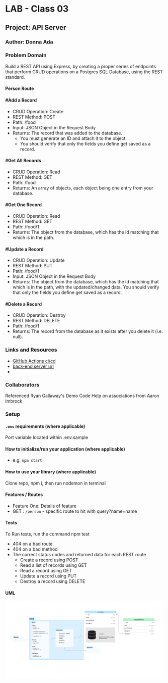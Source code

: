 # LAB - Class 03

## Project: API Server

### Author: Donna Ada

### Problem Domain

Build a REST API using Express, by creating a proper series of endpoints that perform CRUD operations on a Postgres SQL Database, using the REST standard.

#### Person Route

#### #Add a Record

- CRUD Operation: Create
- REST Method: POST
- Path: /food
- Input: JSON Object in the Request Body
- Returns: The record that was added to the database.
  - You must generate an ID and attach it to the object.
  - You should verify that only the fields you define get saved as a record.

#### #Get All Records

- CRUD Operation: Read
- REST Method: GET
- Path: /food
- Returns: An array of objects, each object being one entry from your database.

#### #Get One Record

- CRUD Operation: Read
- REST Method: GET
- Path: /food/1
- Returns: The object from the database, which has the id matching that which is in the path.

#### #Update a Record

- CRUD Operation: Update
- REST Method: PUT
- Path: /food/1
- Input: JSON Object in the Request Body
- Returns: The object from the database, which has the id matching that which is in the path, with the updated/changed data.
You should verify that only the fields you define get saved as a record.

#### #Delete a Record

- CRUD Operation: Destroy
- REST Method: DELETE
- Path: /food/1
- Returns: The record from the database as it exists after you delete it (i.e. null).

### Links and Resources

- [GitHub Actions ci/cd](https://github.com/donnaada/basic-express-server/actions)
- [back-end server url](https://api-server-6a4s.onrender.com)
-

### Collaborators

Referenced Ryan Gallaway's Demo Code
Help on associations from Aaron Imbrock

### Setup

#### `.env` requirements (where applicable)

Port variable located within .env.sample

#### How to initialize/run your application (where applicable)

- e.g. `npm start`

#### How to use your library (where applicable)

Clone repo, npm i, then run nodemon in terminal

#### Features / Routes

- Feature One: Details of feature
- GET : `/person` - specific route to hit with query?name=name

#### Tests

To Run tests, run the command npm test

- 404 on a bad route
- 404 on a bad method
- The correct status codes and returned data for each REST route
  - Create a record using POST
  - Read a list of records using GET
  - Read a record using GET
  - Update a record using PUT
  - Destroy a record using DELETE

#### UML

![Lab UML](./assets/uml.png)
